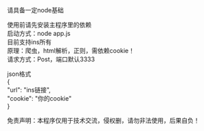 请具备一定node基础  

使用前请先安装主程序里的依赖  
启动方式：node app.js  
目前支持ins所有  
原理：爬虫，html解析，正则，需依赖cookie！  
请求方式：Post，端口默认3333  

json格式  
{  
    "url": "ins链接",  
    "cookie": "你的cookie"  
}  

免责声明：本程序仅用于技术交流，侵权删，请勿非法使用，后果自负！  
